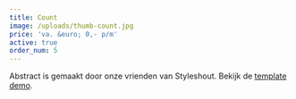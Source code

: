 ```yaml
---
title: Count
image: /uploads/thumb-count.jpg
price: 'va. &euro; 0,- p/m'
active: true
order_num: 5
---
```


Abstract is gemaakt door onze vrienden van Styleshout. Bekijk de [template demo](https://www.styleshout.com/demo/?theme=count).